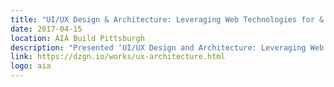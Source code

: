 ```yaml
---
title: "UI/UX Design & Architecture: Leveraging Web Technologies for & by Architects"
date: 2017-04-15
location: AIA Build Pittsburgh
description: "Presented ‘UI/UX Design and Architecture: Leveraging Web Technologies for and by Architects’ sharing common interests and workflows between these industries and some opportunities for both industries to adopt from one another."
link: https://dzgn.io/works/ux-architecture.html
logo: aia
---
```

